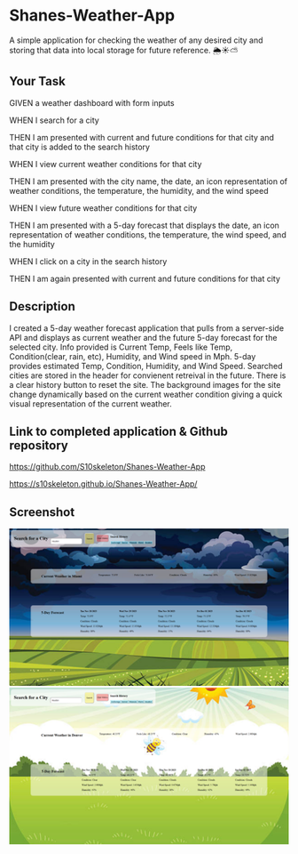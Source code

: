 # Shanes-Weather-App

A simple application for checking the weather of any desired city and storing that
data into local storage for future reference. 🌦️☀️⛅

## Your Task

GIVEN a weather dashboard with form inputs

WHEN I search for a city

THEN I am presented with current and future conditions for that city and that city is added to the search history

WHEN I view current weather conditions for that city

THEN I am presented with the city name, the date, an icon representation of weather conditions, the temperature, the humidity, and the wind speed

WHEN I view future weather conditions for that city

THEN I am presented with a 5-day forecast that displays the date, an icon representation of weather conditions, the temperature, the wind speed, 
and the humidity

WHEN I click on a city in the search history

THEN I am again presented with current and future conditions for that city

## Description

I created a 5-day weather forecast application that pulls from a server-side API and displays as current weather and the future 
5-day forecast for the selected city. Info provided is Current Temp, Feels like Temp, Condition(clear, rain, etc), Humidity, and 
Wind speed in Mph.  5-day provides estimated Temp, Condition, Humidity, and Wind Speed. Searched cities are stored in the header for
convienent retreival in the future. There is a clear history button to reset the site. The background images for the site change
dynamically based on the current weather condition giving a quick visual representation of the current weather.

## Link to completed application & Github repository 

https://github.com/S10skeleton/Shanes-Weather-App

https://s10skeleton.github.io/Shanes-Weather-App/

## Screenshot 

![ScreenshotCloudy](./images/CloudyScreenshot.png)
![ScreenshotSunny](./images/SunnyScreenshot.png)
